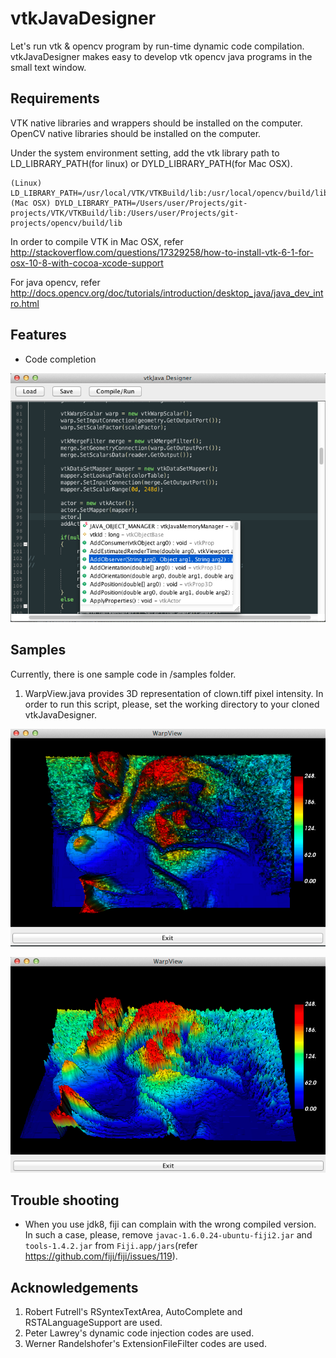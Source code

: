 vtkJavaDesigner
===============

Let's run vtk & opencv program by run-time dynamic code compilation.
vtkJavaDesigner makes easy to develop vtk opencv java programs in the small text window.

Requirements
---------------
VTK native libraries and wrappers should be installed on the computer.
OpenCV native libraries should be installed on the computer.

Under the system environment setting, add the vtk library path to LD_LIBRARY_PATH(for linux) or DYLD_LIBRARY_PATH(for Mac OSX).

	(Linux) LD_LIBRARY_PATH=/usr/local/VTK/VTKBuild/lib:/usr/local/opencv/build/lib
	(Mac OSX) DYLD_LIBRARY_PATH=/Users/user/Projects/git-projects/VTK/VTKBuild/lib:/Users/user/Projects/git-projects/opencv/build/lib
	
In order to compile VTK in Mac OSX, refer http://stackoverflow.com/questions/17329258/how-to-install-vtk-6-1-for-osx-10-8-with-cocoa-xcode-support

For java opencv, refer http://docs.opencv.org/doc/tutorials/introduction/desktop_java/java_dev_intro.html

Features
---------------
* Code completion

![CodeCompletionScreenshot](https://github.com/hkmoon/vtkJavaDesigner/blob/master/doc/CodeCompletion.png?raw=true)

Samples
---------------
Currently, there is one sample code in /samples folder. 

1. WarpView.java provides 3D representation of clown.tiff pixel intensity. In order to run this script, please, set the working directory to your cloned vtkJavaDesigner.

![WarpView1Screenshot](https://github.com/hkmoon/vtkJavaDesigner/blob/master/doc/WarpView1.png?raw=true)

![WarpView2Screenshot](https://github.com/hkmoon/vtkJavaDesigner/blob/master/doc/WarpView2.png?raw=true)

Trouble shooting
---------------
* When you use jdk8, fiji can complain with the wrong compiled version. In such a case, please, remove ```javac-1.6.0.24-ubuntu-fiji2.jar``` and ```tools-1.4.2.jar``` from ```Fiji.app/jars```(refer https://github.com/fiji/fiji/issues/119).

Acknowledgements
---------------
1. Robert Futrell's RSyntexTextArea, AutoComplete and RSTALanguageSupport are used.
1. Peter Lawrey's dynamic code injection codes are used.
1. Werner Randelshofer's ExtensionFileFilter codes are used.
